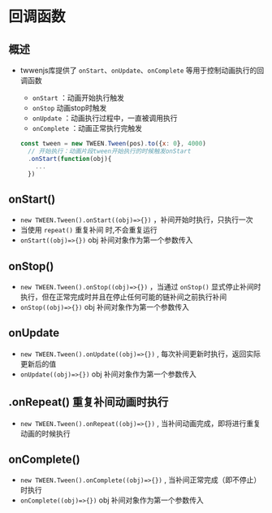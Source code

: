 # 回调函数

## 概述

+ twwenjs库提供了 `onStart`、`onUpdate`、`onComplete` 等用于控制动画执行的回调函数

  + `onStart` ：动画开始执行触发
  + `onStop` 动画stop时触发
  + `onUpdate` ：动画执行过程中，一直被调用执行
  + `onComplete` ：动画正常执行完触发

  ```js
  const tween = new TWEEN.Tween(pos).to({x: 0}, 4000)
    // 开始执行：动画片段tween开始执行的时候触发onStart
    .onStart(function(obj){
      ...
    })
  ```

## onStart()

+ `new TWEEN.Tween().onStart((obj)=>{})` ，补间开始时执行，只执行一次
+ 当使用 `repeat()` 重复补间 时,不会重复运行
+ `onStart((obj)=>{})` obj 补间对象作为第一个参数传入

## onStop()

+ `new TWEEN.Tween().onStop((obj)=>{})` ，当通过 `onStop()` 显式停止补间时执行，但在正常完成时并且在停止任何可能的链补间之前执行补间
+ `onStop((obj)=>{})` obj 补间对象作为第一个参数传入

## onUpdate

+ `new TWEEN.Tween().onUpdate((obj)=>{})` , 每次补间更新时执行，返回实际更新后的值
+ `onUpdate((obj)=>{})` obj 补间对象作为第一个参数传入

## .onRepeat() 重复补间动画时执行

+ `new TWEEN.Tween().onRepeat((obj)=>{})` , 当补间动画完成，即将进行重复动画的时候执行

## onComplete()

+ `new TWEEN.Tween().onComplete((obj)=>{})` , 当补间正常完成（即不停止）时执行
+ `onComplete((obj)=>{})` obj 补间对象作为第一个参数传入
